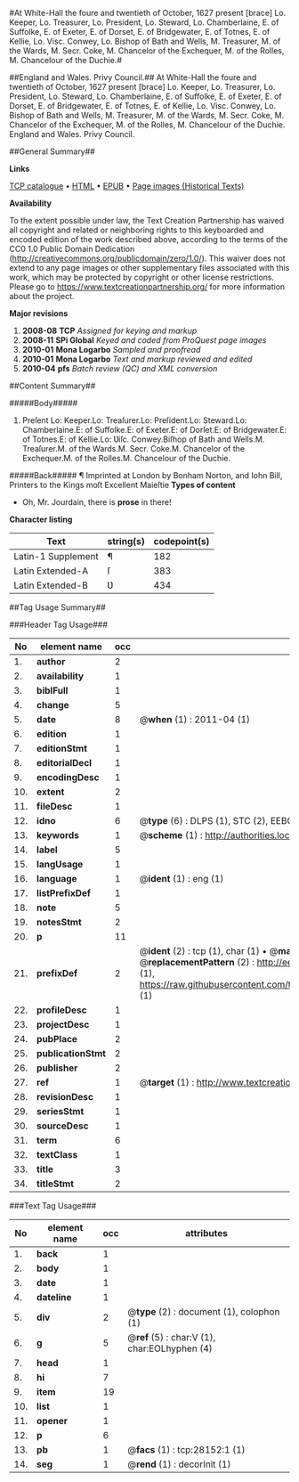 #At White-Hall the foure and twentieth of October, 1627 present [brace] Lo. Keeper, Lo. Treasurer, Lo. President, Lo. Steward, Lo. Chamberlaine, E. of Suffolke, E. of Exeter, E. of Dorset, E. of Bridgewater, E. of Totnes, E. of Kellie, Lo. Visc. Conwey, Lo. Bishop of Bath and Wells, M. Treasurer, M. of the Wards, M. Secr. Coke, M. Chancelor of the Exchequer, M. of the Rolles, M. Chancelour of the Duchie.#

##England and Wales. Privy Council.##
At White-Hall the foure and twentieth of October, 1627 present [brace] Lo. Keeper, Lo. Treasurer, Lo. President, Lo. Steward, Lo. Chamberlaine, E. of Suffolke, E. of Exeter, E. of Dorset, E. of Bridgewater, E. of Totnes, E. of Kellie, Lo. Visc. Conwey, Lo. Bishop of Bath and Wells, M. Treasurer, M. of the Wards, M. Secr. Coke, M. Chancelor of the Exchequer, M. of the Rolles, M. Chancelour of the Duchie.
England and Wales. Privy Council.

##General Summary##

**Links**

[TCP catalogue](http://www.ota.ox.ac.uk/tcp/)  • 
[HTML](http://tei.it.ox.ac.uk/tcp/Texts-HTML/free/A22/A22450.html)  • 
[EPUB](http://tei.it.ox.ac.uk/tcp/Texts-EPUB/free/A22/A22450.epub) • 
[Page images (Historical Texts)](https://historicaltexts.jisc.ac.uk/eebo-33142618e)

**Availability**

To the extent possible under law, the Text Creation Partnership has waived all copyright and related or neighboring rights to this keyboarded and encoded edition of the work described above, according to the terms of the CC0 1.0 Public Domain Dedication (http://creativecommons.org/publicdomain/zero/1.0/). This waiver does not extend to any page images or other supplementary files associated with this work, which may be protected by copyright or other license restrictions. Please go to https://www.textcreationpartnership.org/ for more information about the project.

**Major revisions**

1. __2008-08__ __TCP__ *Assigned for keying and markup*
1. __2008-11__ __SPi Global__ *Keyed and coded from ProQuest page images*
1. __2010-01__ __Mona Logarbo__ *Sampled and proofread*
1. __2010-01__ __Mona Logarbo__ *Text and markup reviewed and edited*
1. __2010-04__ __pfs__ *Batch review (QC) and XML conversion*

##Content Summary##

#####Body#####

1. Preſent
Lo: Keeper.Lo: Treaſurer.Lo: Preſident.Lo: Steward.Lo: Chamberlaine.E: of Suffolke.E: of Exeter.E: of Dorſet.E: of Bridgewater.E: of Totnes.E: of Kellie.Lo: Ʋiſc. Conwey.Biſhop of Bath and Wells.M. Treaſurer.M. of the Wards.M. Secr. Coke.M. Chancelor of the Exchequer.M. of the Rolles.M. Chancelour of the Duchie.

#####Back#####
¶ Imprinted at London by Bonham Norton, and Iohn Bill, Printers to the Kings moſt Excellent Maieſtie
**Types of content**

  * Oh, Mr. Jourdain, there is **prose** in there!

**Character listing**


|Text|string(s)|codepoint(s)|
|---|---|---|
|Latin-1 Supplement|¶|182|
|Latin Extended-A|ſ|383|
|Latin Extended-B|Ʋ|434|

##Tag Usage Summary##

###Header Tag Usage###

|No|element name|occ|attributes|
|---|---|---|---|
|1.|__author__|2||
|2.|__availability__|1||
|3.|__biblFull__|1||
|4.|__change__|5||
|5.|__date__|8| @__when__ (1) : 2011-04 (1)|
|6.|__edition__|1||
|7.|__editionStmt__|1||
|8.|__editorialDecl__|1||
|9.|__encodingDesc__|1||
|10.|__extent__|2||
|11.|__fileDesc__|1||
|12.|__idno__|6| @__type__ (6) : DLPS (1), STC (2), EEBO-CITATION (1), OCLC (1), VID (1)|
|13.|__keywords__|1| @__scheme__ (1) : http://authorities.loc.gov/ (1)|
|14.|__label__|5||
|15.|__langUsage__|1||
|16.|__language__|1| @__ident__ (1) : eng (1)|
|17.|__listPrefixDef__|1||
|18.|__note__|5||
|19.|__notesStmt__|2||
|20.|__p__|11||
|21.|__prefixDef__|2| @__ident__ (2) : tcp (1), char (1)  •  @__matchPattern__ (2) : ([0-9\-]+):([0-9IVX]+) (1), (.+) (1)  •  @__replacementPattern__ (2) : http://eebo.chadwyck.com/downloadtiff?vid=$1&page=$2 (1), https://raw.githubusercontent.com/textcreationpartnership/Texts/master/tcpchars.xml#$1 (1)|
|22.|__profileDesc__|1||
|23.|__projectDesc__|1||
|24.|__pubPlace__|2||
|25.|__publicationStmt__|2||
|26.|__publisher__|2||
|27.|__ref__|1| @__target__ (1) : http://www.textcreationpartnership.org/docs/. (1)|
|28.|__revisionDesc__|1||
|29.|__seriesStmt__|1||
|30.|__sourceDesc__|1||
|31.|__term__|6||
|32.|__textClass__|1||
|33.|__title__|3||
|34.|__titleStmt__|2||


###Text Tag Usage###

|No|element name|occ|attributes|
|---|---|---|---|
|1.|__back__|1||
|2.|__body__|1||
|3.|__date__|1||
|4.|__dateline__|1||
|5.|__div__|2| @__type__ (2) : document (1), colophon (1)|
|6.|__g__|5| @__ref__ (5) : char:V (1), char:EOLhyphen (4)|
|7.|__head__|1||
|8.|__hi__|7||
|9.|__item__|19||
|10.|__list__|1||
|11.|__opener__|1||
|12.|__p__|6||
|13.|__pb__|1| @__facs__ (1) : tcp:28152:1 (1)|
|14.|__seg__|1| @__rend__ (1) : decorInit (1)|
